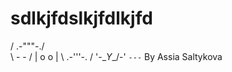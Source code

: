 sdlkjfdslkjfdlkjfd
=======

/  \.-"""-./  \
\    -   -    /
 |   o   o   |
 \  .-'''-.  /
  '-\__Y__/-'
     `---`
By Assia Saltykova
